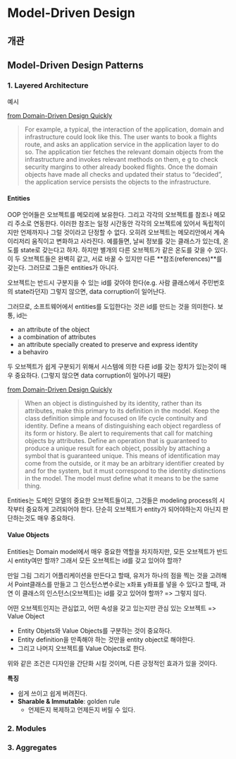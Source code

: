 # Model-Driven Design

## 개관

## Model-Driven Design Patterns

### 1. Layered Architecture

예시

[from Domain-Driven Design Quickly](http://infoq.com/books/domain-driven-design-quickly)

> For example, a typical, the interaction of the application, domain and infrastructure could look like this. The user wants to book a flights route, and asks an application service in the application layer to do so. The application tier fetches the relevant domain objects from the infrastructure and invokes relevant methods on them, e g to check security margins to other already booked flights. Once the domain objects have made all checks and updated their status to “decided”, the application service persists the objects to the infrastructure.

#### Entities

OOP 언어들은 오브젝트를 메모리에 보유한다. 그리고 각각의 오브젝트를 참조나 메모리 주소로 연동한다. 이러한 참조는 일정 시간동안 각각의 오브젝트에 있어서 독립적이지만 언제까지나 그럴 것이라고 단정할 수 없다. 오히려 오브젝트는 메모리안에서 계속 이리저리 움직이고 변화하고 사라진다. 예를들면, 날씨 정보를 갖는 클래스가 있는데, 온도를 state로 갖는다고 하자. 하지만 별개의 다른 오브젝트가 같은 온도를 갖을 수 있다. 이 두 오브젝트들은 완벽히 같고, 서로 바꿀 수 있지만 다른 **참조(references)**를 갖는다. 그러므로 그들은 entities가 아니다.

오브젝트는 반드시 구분지을 수 있는 id를 갖아야 한다(e.g. 사람 클래스에서 주민번호의 state라던지) 그렇지 않으면, data corruption이 일어난다.

그러므로, 소프트웨어에서 entities를 도입한다는 것은 id를 만드는 것을 의미한다. 보통, id는

- an attribute of the object
- a combination of attributes
- an attribute specially created to preserve and express identity
- a behaviro

두 오브젝트가 쉽게 구분되기 위해서 시스템에 의한 다른 id를 갖는 장치가 있는것이 매우 중요하다. (그렇지 않으면 data corruption이 일어나기 때문)

[from Domain-Driven Design Quickly](http://infoq.com/books/domain-driven-design-quickly)

> When an object is distinguished by its identity, rather than its attributes, make this primary to its definition in the model. Keep the class definition simple and focused on life cycle continuity and identity. Define a means of distinguishing each object regardless of its form or history. Be alert to requirements that call for matching objects by attributes. Define an operation that is guaranteed to produce a unique result for each object, possibly by attaching a symbol that is guaranteed unique. This means of identification may come from the outside, or it may be an arbitrary identifier created by and for the system, but it must correspond to the identity distinctions in the model. The model must define what it means to be the same thing.

Entities는 도메인 모델의 중요한 오브젝트들이고, 그것들은 modeling process의 시작부터 중요하게 고려되어야 한다. 단순히 오브젝트가 entity가 되어야하는지 아닌지 판단하는것도 매우 중요하다.

#### Value Objects

Entities는 Domain model에서 매우 중요한 역할을 차지하지만, 모든 오브젝트가 반드시 entity여만 할까? 그래서 모든 오브젝트는 id를 갖고 있어야 할까?

만일 그림 그리기 어플리케이션을 만든다고 할때, 유저가 하나의 점을 찍는 것을 고려해서 Point클래스를 만들고 그 인스턴스변수로는 x좌표 y좌표를 넣을 수 있다고 할때, 과연 이 클래스의 인스턴스(오브젝트)는 id를 갖고 있어야 할까? => 그렇지 않다.

어떤 오브젝트인지는 관심없고, 어떤 속성을 갖고 있는지만 관심 있는 오브젝트 => Value Object

- Entity Objets와 Value Objects를 구분하는 것이 중요하다.
- Entity definition을 만족해야 하는 것만을 entity object로 해야한다.
- 그리고 나머지 오브젝트를 Value Objects로 한다.

위와 같은 조건은 디자인을 간단화 시킬 것이며, 다른 긍정적인 효과가 있을 것이다.

**특징**

- 쉽게 쓰이고 쉽게 버려진다.
- **Sharable & Immutable**: golden rule
  - 언제든지 복제하고 언제든지 버릴 수 있다.

### 2. Modules

### 3. Aggregates
